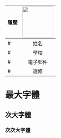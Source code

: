 |      履歷        |<img src="https://scontent.ftpe7-4.fna.fbcdn.net/v/t1.6435-9/121672854_1721742874648772_6927822831655864488_n.jpg?_nc_cat=107&ccb=1-7&_nc_sid=5f2048&_nc_ohc=vtOuypLBv6sAb6nuYHt&_nc_ht=scontent.ftpe7-4.fna&oh=00_AfC9h_-fQLdkIgswoD8XDaRvC-Pj2t5jIIbSP0gFEO-k0g&oe=663B0DF5" width=100 height=100/>|
| ---------------- |:-----------------------------:|
# | 姓名             | 薛永旭                  |
# | 學校             | 國立高雄科技大學                  |
#| 電子郵件         | c109252127@nkust.edu.tw          |
#| 選修             | 智慧城市導論                  |
# 最大字體
## 次大字體
### 次次大字體
